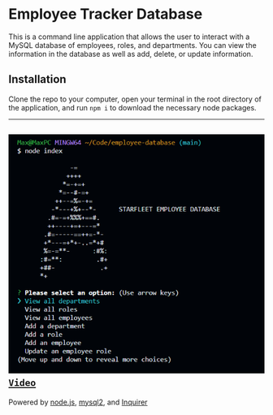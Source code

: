 # Employee Tracker Database
This is a command line application that allows the user to interact with a MySQL database of employees, roles, and departments.  You can view the information in the database as well as add, delete, or update information.

## Installation
Clone the repo to your computer, open your terminal in the root directory of the application, and run `npm i` to download the necessary node packages.

---
![Screenshot](./assets/EmployeeTrackerScreenshot.png)
[`Video`]()
---

Powered by [node.js](https://nodejs.org/en), [mysql2](https://www.npmjs.com/package/mysql2), and [Inquirer](https://www.npmjs.com/package/inquirer)